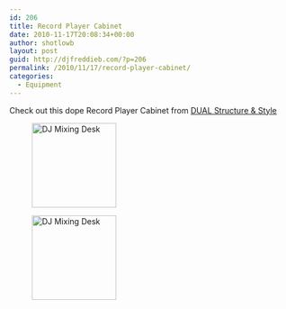 ```yaml
---
id: 206
title: Record Player Cabinet
date: 2010-11-17T20:08:34+00:00
author: shotlowb
layout: post
guid: http://djfreddieb.com/?p=206
permalink: /2010/11/17/record-player-cabinet/
categories:
  - Equipment
---
```

Check out this dope Record Player Cabinet from <a title="New York DJ Mixing Desk" href="http://dualsf.com/products_djmd02.html" target="_blank">DUAL Structure & Style</a>

<div id='gallery-3' class='gallery galleryid-206 gallery-columns-3 gallery-size-thumbnail'>
  <figure class='gallery-item'> 
  
  <div class='gallery-icon landscape'>
    <a href='http://162.243.186.124/2010/11/17/record-player-cabinet/nydetail7_lg/'><img width="150" height="150" src="http://162.243.186.124/wp-content/uploads/2010/11/nydetail7_lg-150x150.jpg" class="attachment-thumbnail size-thumbnail" alt="DJ Mixing Desk" /></a>
  </div></figure><figure class='gallery-item'> 
  
  <div class='gallery-icon landscape'>
    <a href='http://162.243.186.124/2010/11/17/record-player-cabinet/nydetail5_lg/'><img width="150" height="150" src="http://162.243.186.124/wp-content/uploads/2010/11/nydetail5_lg-150x150.jpg" class="attachment-thumbnail size-thumbnail" alt="DJ Mixing Desk" /></a>
  </div></figure>
</div>